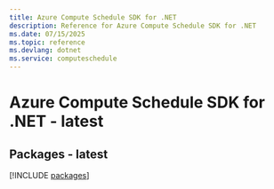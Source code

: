 ```yaml
---
title: Azure Compute Schedule SDK for .NET
description: Reference for Azure Compute Schedule SDK for .NET
ms.date: 07/15/2025
ms.topic: reference
ms.devlang: dotnet
ms.service: computeschedule
---
```

# Azure Compute Schedule SDK for .NET - latest
## Packages - latest
[!INCLUDE [packages](compute-schedule-index.md)]